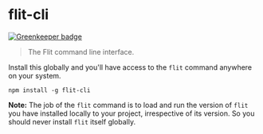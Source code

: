 flit-cli
========

[![Greenkeeper badge](https://badges.greenkeeper.io/taoyuan/flit-cli.svg)](https://greenkeeper.io/)

> The Flit command line interface.

Install this globally and you'll have access to the `flit` command anywhere on your system.

```shell
npm install -g flit-cli
```

**Note:** The job of the `flit` command is to load and run the version of `flit` you have installed locally to your project, irrespective of its version. So you should never install `flit` itself globally. 
